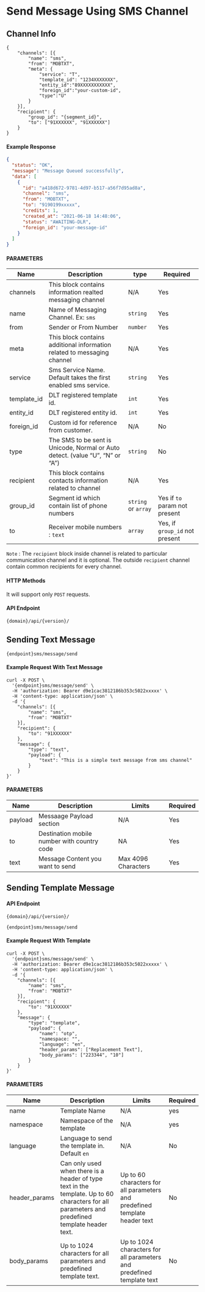 # Send Message Using SMS Channel

## Channel Info

```
{
	"channels": [{
		"name": "sms",
		"from": "MOBTXT",
		"meta": {
			"service": "T",
			"template_id": "1234XXXXXXX",
			"entity_id":"89XXXXXXXXXXX",
			"foreign_id":"your-custom-id",
			"type":"U"
		}
	}],
	"recipient": {
		"group_id": "{segment_id}",
		"to": ["91XXXXXX", "91XXXXXX"]
	}
}
```

#### Example Response

```json
{
  "status": "OK",
  "message": "Message Queued successfully",
  "data": [
    {
      "id": "a418d672-9781-4d97-b517-a56f7d95ad8a",
      "channel": "sms",
      "from": "MOBTXT",
      "to": "9190199xxxxx",
      "credits": 1,
      "created_at": "2021-06-18 14:48:06",
      "status": "AWAITING-DLR",
      "foreign_id": "your-message-id"
    }
  ]
}
```

#### PARAMETERS

| Name        | Description                                                                   | type                | Required                       |
| ----------- | ----------------------------------------------------------------------------- | ------------------- | ------------------------------ |
| channels    | This block contains information realted messaging channel                     | N/A                 | Yes                            |
| name        | Name of Messaging Channel. Ex: `sms`                                          | `string`            | Yes                            |
| from        | Sender or From Number                                                         | `number`            | Yes                            |
| meta        | This block contains additional information related to messaging channel       | N/A                 | Yes                            |
| service     | Sms Service Name. Default takes the first enabled sms service.                | `string`            | Yes                            |
| template_id | DLT registered template id.                                                   | `int`               | Yes                            |
| entity_id   | DLT registered entity id.                                                     | `int`               | Yes                            |
| foreign_id  | Custom id for reference from customer.                                        | N/A                 | No                             |
| type        | The SMS to be sent is Unicode, Normal or Auto detect. (value “U”, “N” or “A”) | `string`            | No                             |
| recipient   | This block contains contacts information related to channel                   | N/A                 | Yes                            |
| group_id    | Segment id which contain list of phone numbers                                | `string` or `array` | Yes if `to` param not present  |
| to          | Receiver mobile numbers : `text`                                              | `array`             | Yes, if `group_id` not present |

`Note` : The `recipient` block inside channel is related to particular communication channel and it is optional. The outside `recipient` channel contain common recipients for every channel.

#### HTTP Methods

It will support only `POST` requests.

#### API Endpoint

```
{domain}/api/{version}/
```

## Sending Text Message

```
{endpoint}sms/message/send
```

#### Example Request With Text Message

```
curl -X POST \
  '{endpoint}sms/message/send' \
  -H 'authorization: Bearer d9e1cac3812186b353c5022xxxxx' \
  -H 'content-type: application/json' \
  -d '{
	"channels": [{
		"name": "sms",
		"from": "MOBTXT"
	}],
	"recipient": {
		"to": "91XXXXXX"
	},
	"message": {
        "type": "text",
		"payload": {
			"text": "This is a simple text message from sms channel"
		}
	}
}'
```

#### PARAMETERS

| Name    | Description                                 | Limits              | Required |
| ------- | ------------------------------------------- | ------------------- | -------- |
| payload | Messaage Payload section                    | N/A                 | Yes      |
| to      | Destination mobile number with country code | NA                  | Yes      |
| text    | Message Content you want to send            | Max 4096 Characters | Yes      |

## Sending Template Message

#### API Endpoint

```
{domain}/api/{version}/
```

```
{endpoint}sms/message/send
```

#### Example Request With Template

```
curl -X POST \
  '{endpoint}sms/message/send' \
  -H 'authorization: Bearer d9e1cac3812186b353c5022xxxxx' \
  -H 'content-type: application/json' \
  -d '{
	"channels": [{
		"name": "sms",
		"from": "MOBTXT"
	}],
	"recipient": {
		"to": "91XXXXXX"
	},
	"message": {
        "type": "template",
		"payload": {
			"name": "otp",
            "namespace: "",
			"language": "en",
			"header_params": ["Replacement Text"],
			"body_params": ["223344", "10"]
		}
	}
}'
```

#### PARAMETERS

| Name          | Description                                                                                                                                    | Limits                                                                     | Required |
| ------------- | ---------------------------------------------------------------------------------------------------------------------------------------------- | -------------------------------------------------------------------------- | -------- |
| name          | Template Name                                                                                                                                  | N/A                                                                        | yes      |
| namespace     | Namespace of the template                                                                                                                      | N/A                                                                        | yes      |
| language      | Language to send the template in. Default `en`                                                                                                 | N/A                                                                        | No       |
| header_params | Can only used when there is a header of type text in the template. Up to 60 characters for all parameters and predefined template header text. | Up to 60 characters for all parameters and predefined template header text | No       |
| body_params   | Up to 1024 characters for all parameters and predefined template text.                                                                         | Up to 1024 characters for all parameters and predefined template text      | No       |
